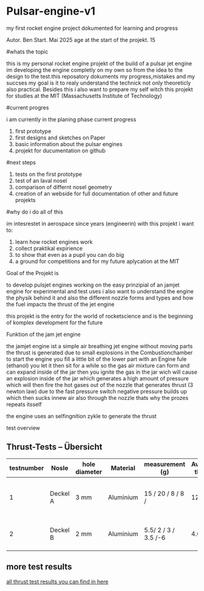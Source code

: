 # Pulsar-engine-v1
my first rocket engine project dokumented for learning and progress

Autor. Ben
Start. Mai 2025
age at the start of the projekt. 15

#whats the topic

this is my personal rocket engine projekt of the build of a pulsar jet engine im developing the engine completly on my own so from the idea to the design to the test.this reposatory dokuments my progress,mistakes and my succses
my goal is it to realy understand the technick not only theoreticly also practical. Besides this i also want to prepare my self witch this projekt for studies at the MIT (Massachusetts Institute of Technology)

#current progres

i am currently in the planing phase current progress

1. first prototype
2. first designs and sketches on Paper
3. basic information about the pulsar engines
4. projekt for ducumentation on github

#next steps

1. tests on the first prototype
2. test of an laval nosel
3. comparison of differnt nosel geometry
4. creation of an webside for full documentation of other and future projekts

#why do i do all of this

im intesrestet in aerospace since years (engineerin) with this projekt i want to:

1. learn how rocket engines work
2.  collect praktikal expirience
3. to show that even as a pupil you can do big
4. a ground for competitions and for my future aplycation at the MIT

Goal of the Projekt is

to develop pulsjet engines working on the easy prinzipial of an jamjet engine for experimental and test uses i also want to understand the engine the physik behind it and also the different nozzle forms and types and how the fuel impacts the thrust of the jet engine

this projekt is the entry for the world of rocketscience and is the beginning of komplex development for the future


Funktion of the jam jet engine 


the jamjet engine ist a simple air breathing jet engine without moving parts the thrust is generated due to small explosions in the Combustionchamber
to start the engine you fill a little bit of the lower part with an Engine fule (ethanol) you let it then sit for a while so the gas air mixture can form and can expand inside of the jar then you ignite the gas in the jar wich will cause an explosion inside of the jar
which generates a high amount of pressure which will then fire the hot gases out of the nozzle that generates thrust (3 newton law) due to the fast pressure switch negative pressure builds up which then sucks innew air also through the nozzle thats why the prozes repeats itsself

the engine uses an selfingnition zykle to generate the thrust

test overview
 
## Thrust-Tests – Übersicht

|testnumber  | Nosle    | hole diameter    | Material     | measurement (g)          | Average thrust            | REmark                   |
|------------|----------|------------------|--------------|--------------------------|---------------------------|--------------------------|
| 1          | Deckel A | 3 mm             | Aluminium    |15 / 20 / 8 / 8 /         | 12.2 g                    |high thrust by the first tests       |
| 2          | Deckel B | 2 mm             | Aluminium    |5.5/ 2 / 3 / 3.5 /-6      | 4.0 g                     | low thrust in between the test      |

## more test results

[all thrust test results you can find in here](https://github.com/Boberle90l/Pulsar-engine-v1/blob/main/Thrust%20tests)
